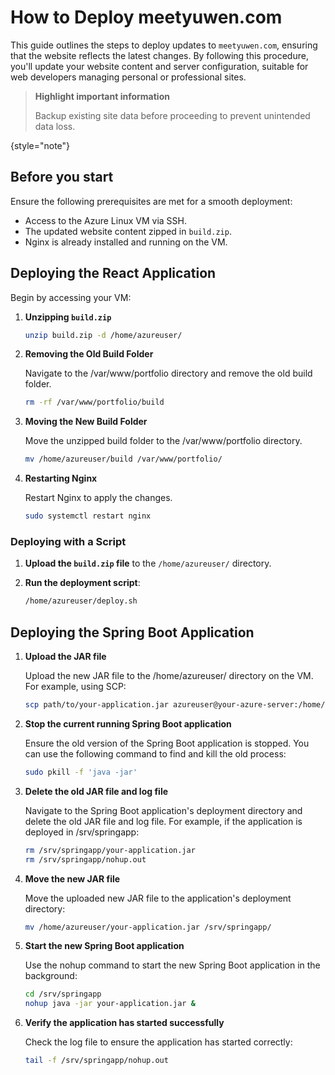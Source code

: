 # How to Deploy meetyuwen.com

This guide outlines the steps to deploy updates to `meetyuwen.com`, ensuring that the website reflects the latest changes. By following this procedure, you'll update your website content and server configuration, suitable for web developers managing personal or professional sites.

> **Highlight important information**
>
> Backup existing site data before proceeding to prevent unintended data loss.
>
{style="note"}

## Before you start

Ensure the following prerequisites are met for a smooth deployment:

- Access to the Azure Linux VM via SSH.
- The updated website content zipped in `build.zip`.
- Nginx is already installed and running on the VM.

## Deploying the React Application

Begin by accessing your VM:

1. **Unzipping `build.zip`**

   ```bash
   unzip build.zip -d /home/azureuser/
   ```
2. **Removing the Old Build Folder**

   Navigate to the /var/www/portfolio directory and remove the old build folder.
   ```bash
   rm -rf /var/www/portfolio/build
   ```
3. **Moving the New Build Folder**

   Move the unzipped build folder to the /var/www/portfolio directory.

   ```bash
   mv /home/azureuser/build /var/www/portfolio/
   ```
4. **Restarting Nginx**

   Restart Nginx to apply the changes.
   ```bash
   sudo systemctl restart nginx
   ```

### Deploying with a Script

1. **Upload the `build.zip` file** to the `/home/azureuser/` directory.

2. **Run the deployment script**:

   ```bash
   /home/azureuser/deploy.sh
   ```

## Deploying the Spring Boot Application

1. **Upload the JAR file**

   Upload the new JAR file to the /home/azureuser/ directory on the VM. For example, using SCP:

   ```bash
   scp path/to/your-application.jar azureuser@your-azure-server:/home/azureuser/
   ```
2. **Stop the current running Spring Boot application**

   Ensure the old version of the Spring Boot application is stopped. You can use the following command to find and kill the old process:

   ```bash
   sudo pkill -f 'java -jar'
   ```
3. **Delete the old JAR file and log file**

   Navigate to the Spring Boot application's deployment directory and delete the old JAR file and log file. For example, if the application is deployed in /srv/springapp:

   ```bash
   rm /srv/springapp/your-application.jar
   rm /srv/springapp/nohup.out
   ```
4. **Move the new JAR file**

   Move the uploaded new JAR file to the application's deployment directory:
   ```bash
   mv /home/azureuser/your-application.jar /srv/springapp/
   ```

5. **Start the new Spring Boot application**

   Use the nohup command to start the new Spring Boot application in the background:

   ```bash
   cd /srv/springapp
   nohup java -jar your-application.jar &
   ```
6. **Verify the application has started successfully**

   Check the log file to ensure the application has started correctly:
   ```bash
   tail -f /srv/springapp/nohup.out
   ```